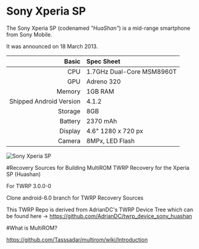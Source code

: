 Sony Xperia SP
==============

The Sony Xperia SP (codenamed _"HuaShan"_) is a mid-range smartphone from Sony Mobile.

It was announced on 18 March 2013.

Basic   | Spec Sheet
-------:|:-------------------------
CPU     | 1.7GHz Dual-Core MSM8960T
GPU     | Adreno 320
Memory  | 1GB RAM
Shipped Android Version | 4.1.2
Storage | 8GB
Battery | 2370 mAh
Display | 4.6" 1280 x 720 px
Camera  | 8MPx, LED Flash

![Sony Xperia SP](http://wiki.cyanogenmod.org/images/3/3e/Huashan.png "Sony Xperia SP in white")


#Recovery Sources for Building MultiROM TWRP Recovery for the Xperia SP (Huashan) 

For TWRP 3.0.0-0

Clone android-6.0 branch for TWRP Recovery Sources 

This TWRP Repo is derived from AdrianDC's TWRP Device Tree which can be found here 
-> https://github.com/AdrianDC/twrp_device_sony_huashan

#What is MultiROM?

https://github.com/Tasssadar/multirom/wiki/Introduction
